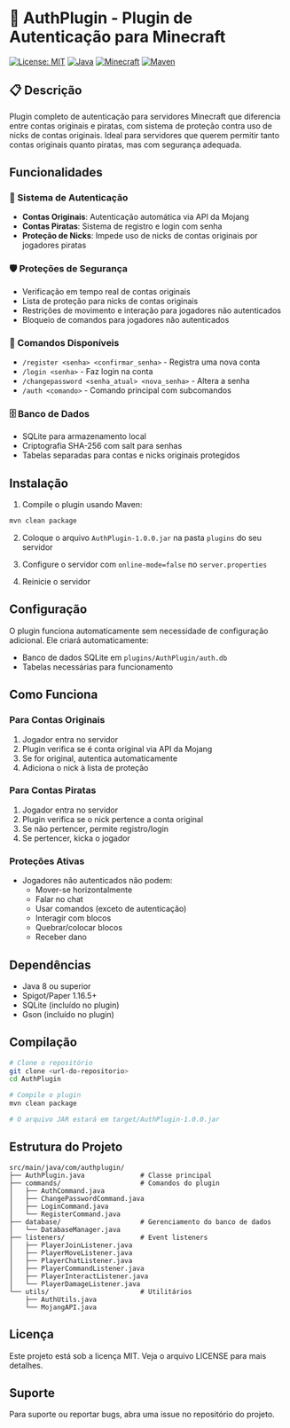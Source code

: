 # 🔐 AuthPlugin - Plugin de Autenticação para Minecraft

[![License: MIT](https://img.shields.io/badge/License-MIT-yellow.svg)](https://opensource.org/licenses/MIT)
[![Java](https://img.shields.io/badge/Java-8+-blue.svg)](https://www.oracle.com/java/)
[![Minecraft](https://img.shields.io/badge/Minecraft-1.16.5+-green.svg)](https://minecraft.net/)
[![Maven](https://img.shields.io/badge/Maven-3.6+-red.svg)](https://maven.apache.org/)

## 📋 Descrição
Plugin completo de autenticação para servidores Minecraft que diferencia entre contas originais e piratas, com sistema de proteção contra uso de nicks de contas originais. Ideal para servidores que querem permitir tanto contas originais quanto piratas, mas com segurança adequada.

## Funcionalidades

### 🔐 Sistema de Autenticação
- **Contas Originais**: Autenticação automática via API da Mojang
- **Contas Piratas**: Sistema de registro e login com senha
- **Proteção de Nicks**: Impede uso de nicks de contas originais por jogadores piratas

### 🛡️ Proteções de Segurança
- Verificação em tempo real de contas originais
- Lista de proteção para nicks de contas originais
- Restrições de movimento e interação para jogadores não autenticados
- Bloqueio de comandos para jogadores não autenticados

### 🔧 Comandos Disponíveis
- `/register <senha> <confirmar_senha>` - Registra uma nova conta
- `/login <senha>` - Faz login na conta
- `/changepassword <senha_atual> <nova_senha>` - Altera a senha
- `/auth <comando>` - Comando principal com subcomandos

### 🗄️ Banco de Dados
- SQLite para armazenamento local
- Criptografia SHA-256 com salt para senhas
- Tabelas separadas para contas e nicks originais protegidos

## Instalação

1. Compile o plugin usando Maven:
```bash
mvn clean package
```

2. Coloque o arquivo `AuthPlugin-1.0.0.jar` na pasta `plugins` do seu servidor

3. Configure o servidor com `online-mode=false` no `server.properties`

4. Reinicie o servidor

## Configuração

O plugin funciona automaticamente sem necessidade de configuração adicional. Ele criará automaticamente:
- Banco de dados SQLite em `plugins/AuthPlugin/auth.db`
- Tabelas necessárias para funcionamento

## Como Funciona

### Para Contas Originais
1. Jogador entra no servidor
2. Plugin verifica se é conta original via API da Mojang
3. Se for original, autentica automaticamente
4. Adiciona o nick à lista de proteção

### Para Contas Piratas
1. Jogador entra no servidor
2. Plugin verifica se o nick pertence a conta original
3. Se não pertencer, permite registro/login
4. Se pertencer, kicka o jogador

### Proteções Ativas
- Jogadores não autenticados não podem:
  - Mover-se horizontalmente
  - Falar no chat
  - Usar comandos (exceto de autenticação)
  - Interagir com blocos
  - Quebrar/colocar blocos
  - Receber dano

## Dependências

- Java 8 ou superior
- Spigot/Paper 1.16.5+
- SQLite (incluído no plugin)
- Gson (incluído no plugin)

## Compilação

```bash
# Clone o repositório
git clone <url-do-repositorio>
cd AuthPlugin

# Compile o plugin
mvn clean package

# O arquivo JAR estará em target/AuthPlugin-1.0.0.jar
```

## Estrutura do Projeto

```
src/main/java/com/authplugin/
├── AuthPlugin.java              # Classe principal
├── commands/                    # Comandos do plugin
│   ├── AuthCommand.java
│   ├── ChangePasswordCommand.java
│   ├── LoginCommand.java
│   └── RegisterCommand.java
├── database/                    # Gerenciamento do banco de dados
│   └── DatabaseManager.java
├── listeners/                   # Event listeners
│   ├── PlayerJoinListener.java
│   ├── PlayerMoveListener.java
│   ├── PlayerChatListener.java
│   ├── PlayerCommandListener.java
│   ├── PlayerInteractListener.java
│   └── PlayerDamageListener.java
└── utils/                       # Utilitários
    ├── AuthUtils.java
    └── MojangAPI.java
```

## Licença

Este projeto está sob a licença MIT. Veja o arquivo LICENSE para mais detalhes.

## Suporte

Para suporte ou reportar bugs, abra uma issue no repositório do projeto.
